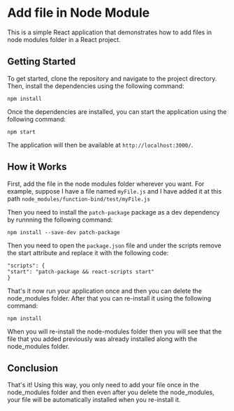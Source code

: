 # Add file in Node Module

This is a simple React application that demonstrates how to add files in node modules folder in a React project.

## Getting Started

To get started, clone the repository and navigate to the project directory. Then, install the dependencies using the following command:

```
npm install
```

Once the dependencies are installed, you can start the application using the following command:

```
npm start
```

The application will then be available at `http://localhost:3000/`.

## How it Works

First, add the file in the node modules folder wherever you want. For example, suppose I have a file named `myFile.js` and I have added it at this path `node_modules/function-bind/test/myFile.js`

Then you need to install the `patch-package` package as a dev dependency by runnning the following command:

```
npm install --save-dev patch-package
```

Then you need to open the `package.json` file and under the scripts remove the start attribute and replace it with the following code:

```
"scripts": {
"start": "patch-package && react-scripts start"
}
```

That's it now run your application once and then you can delete the node_modules folder. After that you can re-install it using the following command:

```
npm install
```

When you will re-install the node-modules folder then you will see that the file that you added previously was already installed along with the node_modules folder.

## Conclusion

That's it! Using this way, you only need to add your file once in the node_modules folder and then even after you delete the node_modules, your file will be automatically installed when you re-install it. 


